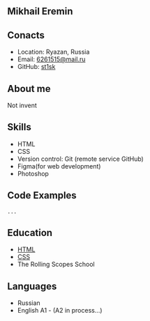 ## Mikhail Eremin

## Conacts
* Location: Ryazan, Russia
* Email: 6261515@mail.ru
* GitHub: [st1sk](https://github.com/st1sk)

## About me
Not invent
## Skills
* HTML
* CSS
* Version control: Git (remote service GitHub)
* Figma(for web development)
* Photoshop
## Code Examples
<pre><code>...</code></pre>
## Education
* [HTML](https://ru.code-basics.com/languages/html)
* [CSS](https://ru.code-basics.com/languages/css)
* The Rolling Scopes School
## Languages
* Russian
* English A1 - (A2 in process...)
